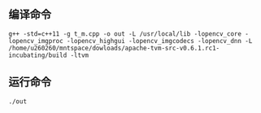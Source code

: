 ## 编译命令
    g++ -std=c++11 -g t_m.cpp -o out -L /usr/local/lib -lopencv_core -lopencv_imgproc -lopencv_highgui -lopencv_imgcodecs -lopencv_dnn -L /home/u260260/mntspace/dowloads/apache-tvm-src-v0.6.1.rc1-incubating/build -ltvm

## 运行命令
    ./out